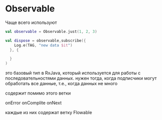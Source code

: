 # Observable 

Чаще всего используют

```kotlin
val observable = Observable.just(1, 2, 3)

val dispose = observable,subscribe({
    Log.e(TAG, "new data $it")
  }, {

  }
)
```


это базовый тип в RxJava, который используется для работы с последовательностями данных. нужен тогда, когда подписчики могут обработать все данные, т.е., когда данных не много 

содержит помимо этого ветки 

onError
onComplite
onNext

каждые из них содержат ветку Flowable
